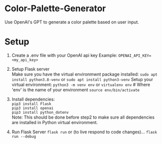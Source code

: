 # Color-Palette-Generator
Use OpenAI's GPT to generate a color palette based on user input.


# Setup
1. Create a .env file with your OpenAI api key
Example: `OPENAI_API_KEY=<my_api_key>`

2. Setup Flask server  
Make sure you have the virtual environmwnt package installed:
`sudo apt install python3.8-venv`  or `sudo apt install python3-venv`
Setup your virtual environment:
`python3 -m venv env` or `virtualenv env` # Where 'env' is the name of your environment
`source env/bin/activate`


3. Install dependencies:  
`pip3 install Flask`  
`pip3 install openai`  
`pip3 install python_dotenv`  
Note: This should be done before step2 to make sure all dependencies are installed in Python virtual environment.                                                                  

4. Run Flask Server
`flask run`
or (to live respond to code changes)...
`flask run --debug`

